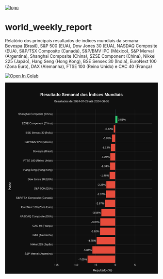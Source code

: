 <a href="https://postimg.cc/FYtnXpJw">
  <img src="https://i.postimg.cc/t470PmRR/logo-sem-fundo-01.png" alt="logo" width="300">
</a>

# world_weekly_report

Relatório dos principais resultados de indices mundiais da semana: Bovespa (Brasil), S&P 500 (EUA), Dow Jones 30 (EUA), NASDAQ Composite (EUA), S&P/TSX Composite (Canadá), S&P/BMV IPC (México), S&P Merval (Argentina), Shanghai Composite (China), SZSE Component (China), Nikkei 225 (Japão), Hang Seng (Hong Kong), BSE Sensex 30 (Índia), EuroNext 100 (Zona Euro), DAX (Alemanha), FTSE 100 (Reino Unido) e CAC 40 (França)



[<img src="https://colab.research.google.com/assets/colab-badge.svg" alt="Open In Colab"/>](https://colab.research.google.com/github/GeorgeTelles/world_weekly_report/blob/main/world_weekly_report.ipynb)

<img src="https://github.com/GeorgeTelles/world_weekly_report/blob/1f1f823c7f0cc564ebb2a2562e19fea5e2313d0b/fig_internacional.png" width="800" alt="relatorio mundial"/>


